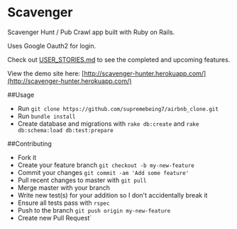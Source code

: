 Scavenger
============

Scavenger Hunt / Pub Crawl app built with Ruby on Rails.

Uses Google Oauth2 for login.

Check out [USER_STORIES.md](https://github.com/supremebeing7/scavenger/blob/master/USER_STORIES.md) to see the completed and upcoming features.

View the demo site here:
[http://scavenger-hunter.herokuapp.com/](http://scavenger-hunter.herokuapp.com/)

##Usage

* Run `git clone https://github.com/supremebeing7/airbnb_clone.git`
* Run `bundle install`
* Create database and migrations with `rake db:create` and `rake db:schema:load db:test:prepare`

##Contributing

* Fork it
* Create your feature branch `git checkout -b my-new-feature`
* Commit your changes `git commit -am 'Add some feature'`
* Pull recent changes to master with `git pull`
* Merge master with your branch
* Write new test(s) for your addition so I don't accidentally break it
* Ensure all tests pass with `rspec`
* Push to the branch `git push origin my-new-feature`
* Create new Pull Request`
